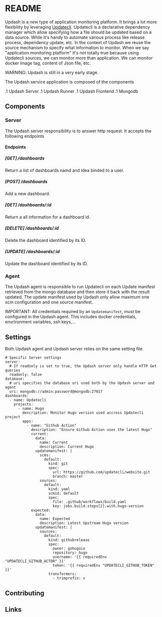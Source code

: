 # README

Updash is a new type of application monitoring platform. It brings a lot more flexibility by leveraging [Updatecli](https://updatecli.io).
Updatecli is a declarative dependency manager which allow specifying how a file should be updated based on a data source. While it's handy to automate various process like release process, dependency update, etc. In the context of Updash we reuse the source mechanism to specify what information to monitor.
When we say "application monitoring platform" it's not totally true because using Updatecli sources, we can monitor more than application.
We can monitor docker image tag, content of Json file, etc.

WARNING: Updash is still in a very early stage.

The Updash service application is composed of the components

.1 Updash Server
.1 Updash Runner 
.1 Updash Frontend
.1 Mongodb

## Components

### Server

The Updash server responsibility is to answer http request. It accepts the following endpoints

#### Endpoints
##### [GET] /dashboards
Return a list of dashboards namd and idea binded to a user.

##### [POST] /dashboards
Add a new dashboard.

##### [GET] /dashboards/:id
Return a all information for a dashboard id.

##### [DELETE] /dashboards/:id
Delete the dashboard identified by its ID.

##### [UPDATE] /dashboards/:id
Update the dashboard identified by its ID.

### Agent

The Updash agent is responsible to run Updatecli on each Update manifest retrieved from the mongo database and then store it back with the result updated.
The update manifest used by Updash only allow maximum one scm configuration and one source manifest.

IMPORTANT: All credentials required by an `Updatemanifest`, must be configured in the Updash agent. This includes docker credentials, envrironment variables, ssh keys,...

## Settings 
Both Updash agent and Updash server relies on the same setting file.

```
# Specific Server settings
server:
  # If readonly is set to true, the Updash server only handle HTTP Get queries
  readonly: false
database:
  # uri specifies the database uri used both by the Updash server and agent
  uri: mongodb://admin:password@mongodb:27017
dashboards:
  - name: Updatecli
    projects:
      - name: Hugo
        description: Monitor Hugo version used accross Updatecli project
        apps:
          - name: "Github Action"
            description: "Ensure Github Action uses the latest Hugo"
            current:
              data:
                name: Current
                description: Current Hugo
              updatemanifest: |
                scms:
                  default:
                    kind: git
                    spec:
                      url: https://github.com/updatecli/website.git
                      branch: master
                sources:
                  default:
                    kind: yaml
                    scmid: default
                    spec:
                      file: .github/workflows/build.yaml
                      key: jobs.build.steps[2].with.hugo-version
            expected:
              data:
                name: Expected
                description: Latest Upstream Hugo version
              updatemanifest: |
                sources:
                  default:
                    kind: githubrelease
                    spec:
                      owner: gohugoio
                      repository: hugo
                      username: '{{ requiredEnv "UPDATECLI_GITHUB_ACTOR" }}'
                      token: '{{ requiredEnv "UPDATECLI_GITHUB_TOKEN" }}'
                    transformers:
                      - trimprefix: v
```

## Contributing

## Links